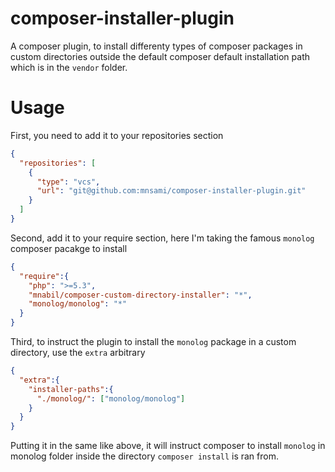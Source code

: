 composer-installer-plugin
=========================

A composer plugin, to install differenty types of composer packages in custom directories outside the default composer default installation path which is in the `vendor` folder.

Usage
=====

First, you need to add it to your repositories section

``` json
{  
  "repositories": [
    {
      "type": "vcs",
      "url": "git@github.com:mnsami/composer-installer-plugin.git"
    }
  ]
}
```

Second, add it to your require section, here I'm taking the famous `monolog` composer pacakge to install

``` json
{
  "require":{
    "php": ">=5.3",
    "mnabil/composer-custom-directory-installer": "*",
    "monolog/monolog": "*"
  }
}
```

Third, to instruct the plugin to install the `monolog` package in a custom directory, use the `extra` arbitrary

``` json
{
  "extra":{
    "installer-paths":{
      "./monolog/": ["monolog/monolog"]
    }
  }
}
```

Putting it in the same like above, it will instruct composer to install `monolog` in monolog folder inside the directory `composer install` is ran from.
